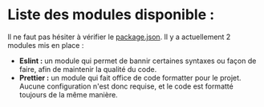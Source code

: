 # Liste des modules disponible : 

Il ne faut pas hésiter à vérifier le [package.json](https://git.unistra.fr/equipe-3/projet-acrobatt/-/blob/feature/FrontWebCreation/web/package.json).
Il y a actuellement 2 modules mis en place : 
* **Eslint :** un module qui permet de bannir certaines syntaxes ou façon de faire, afin de maintenir la qualité du code.
* **Prettier :** un module qui fait office de code formatter pour le projet. Aucune configuration n'est donc requise, et le code est formatté toujours de la même manière.
